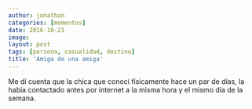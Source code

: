 ```yaml
---
author: jonathan
categories: [momentos]
date: 2016-10-21
image: 
layout: post
tags: [persona, casualidad, destino]
title: 'Amiga de una amiga'
---
```


Me dí cuenta que la chica que conocí físicamente hace un par de días, la había contactado antes por internet a la misma hora y el mismo día de la semana.
